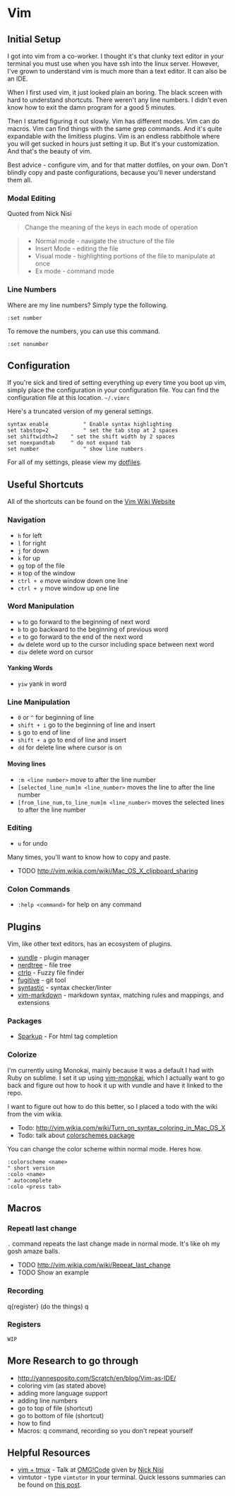 # Vim

## Initial Setup

I got into vim from a co-worker.
I thought it's that clunky text editor in your terminal you must use when you have ssh into the linux server.
However, I've grown to understand vim is much more than a text editor.
It can also be an IDE.

When I first used vim, it just looked plain an boring.
The black screen with hard to understand shortcuts.
There weren't any line numbers.
I didn't even know how to exit the damn program for a good 5 minutes.

Then I started figuring it out slowly.
Vim has different modes.
Vim can do macros.
Vim can find things with the same grep commands.
And it's quite expandable with the limitless plugins.
Vim is an endless rabbithole where you will get sucked in hours just setting it up.
But it's your customization.
And that's the beauty of vim.

Best advice - configure vim, and for that matter dotfiles, on your own.
Don't blindly copy and paste configurations, because you'll never understand them all. 

### Modal Editing

Quoted from Nick Nisi

> Change the meaning of the keys in each mode of operation

> - Normal mode - navigate the structure of the file
> - Insert Mode - editing the file
> - Visual mode - highlighting portions of the file to manipulate at once
> - Ex mode - command mode

### Line Numbers

Where are my line numbers?
Simply type the following.

```
:set number
```

To remove the numbers, you can use this command.

```
:set nonumber
```

## Configuration

If you're sick and tired of setting everything up every time you boot up vim, simply place the configuration in your configuration file.
You can find the configuration file at this location.
`~/.vimrc`

Here's a truncated version of my general settings.

```
syntax enable			" Enable syntax highlighting
set tabstop=2			" set the tab stop at 2 spaces
set shiftwidth=2	" set the shift width by 2 spaces
set noexpandtab		" do not expand tab
set number				" show line numbers
```

For all of my settings, please view my [dotfiles](https://github.com/jermspeaks/dotfiles).


## Useful Shortcuts

All of the shortcuts can be found on the [Vim Wiki Website](http://vim.wikia.com/wiki/Vim_Tips_Wiki)

### Navigation

* `h` for left
* `l` for right
* `j` for down
* `k` for up
* `gg` top of the file
* `H` top of the window
* `ctrl + e` move window down one line
* `ctrl + y` move window up one line

### Word Manipulation

* `w` to go forward to the beginning of next word
* `b` to go backward to the beginning of previous word
* `e` to go forward to the end of the next word
* `dw` delete word up to the cursor including space between next word
* `diw` delete word on cursor

#### Yanking Words

* `yiw` yank in word

### Line Manipulation

* `0` or `^` for beginning of line
* `shift + i` go to the beginning of line and insert
* `$` go to end of line
* `shift + a` go to end of line and insert
* `dd` for delete line where cursor is on

#### Moving lines

* `:m <line number>` move to after the line number
* `[selected_line_num]m <line_number>` moves the line to after the line number
* `[from_line_num,to_line_num]m <line_number>` moves the selected lines to after the line number

### Editing

* `u` for undo

Many times, you'll want to know how to copy and paste.

- TODO http://vim.wikia.com/wiki/Mac_OS_X_clipboard_sharing

### Colon Commands

* `:help <command>` for help on any command

## Plugins

Vim, like other text editors, has an ecosystem of plugins. 

- [vundle](https://github.com/VundleVim/Vundle.vim) - plugin manager
- [nerdtree](https://github.com/scrooloose/nerdtree) - file tree
- [ctrlp](https://github.com/kien/ctrlp.vim) - Fuzzy file finder
- [fugitive](https://github.com/tpope/vim-fugitive) - git tool
- [syntastic](https://github.com/scrooloose/syntastic) - syntax checker/linter
- [vim-markdown](https://github.com/plasticboy/vim-markdown) - markdown syntax, matching rules and mappings, and extensions

### Packages

- [Sparkup](https://github.com/rstacruz/sparkup) - For html tag completion

### Colorize

I'm currently using Monokai, mainly because it was a default I had with Ruby on sublime. 
I set it up using [vim-monokai](https://github.com/sickill/vim-monokai), which I actually want to go back and figure out how to hook it up with vundle and have it linked to the repo.

I want to figure out how to do this better, so I placed a todo with the wiki from the vim wikia.

- Todo: http://vim.wikia.com/wiki/Turn_on_syntax_coloring_in_Mac_OS_X
- Todo: talk about [colorschemes package](https://github.com/flazz/vim-colorschemes)

You can change the color scheme within normal mode. Heres how.

```vim
:colorscheme <name>
" short version
:colo <name>
" autocomplete
:colo <press tab>
```

## Macros

### Repeatl last change

`.` command repeats the last change made in normal mode. 
It's like oh my gosh amaze balls.

- TODO http://vim.wikia.com/wiki/Repeat_last_change
- TODO Show an example

### Recording

q{register}
(do the things)
q

### Registers

`WIP`

## More Research to go through

- http://yannesposito.com/Scratch/en/blog/Vim-as-IDE/
- coloring vim (as stated above)
- adding more language support
- adding line numbers
- go to top of file (shortcut)
- go to bottom of file (shortcut)
- how to find
- Macros: q command, recording so you don't repeat yourself

## Helpful Resources

- [vim + tmux](https://www.youtube.com/watch?v=5r6yzFEXajQ) - Talk at [OMG!Code](http://code.omahamakergroup.org/) given by [Nick Nisi](http://nicknisi.com/)
- vimtutor - type `vimtutor` in your terminal. Quick lessons summaries can be found on [this post](./vimtutor.md).
